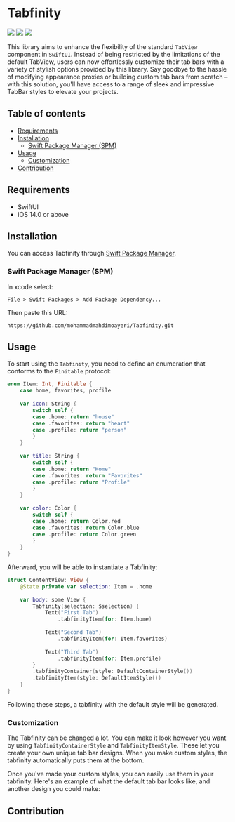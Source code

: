 # Tabfinity

 ![](https://img.shields.io/badge/platform-iOS-d3d3d3) ![](https://img.shields.io/badge/iOS-13.0%2B-43A6C6) ![](https://img.shields.io/badge/Swift-5-F86F15)

This library aims to enhance the flexibility of the standard `TabView` component in `SwiftUI`. Instead of being restricted by the limitations of the default TabView, users can now effortlessly customize their tab bars with a variety of stylish options provided by this library. Say goodbye to the hassle of modifying appearance proxies or building custom tab bars from scratch – with this solution, you'll have access to a range of sleek and impressive TabBar styles to elevate your projects.

## Table of contents
   - [Requirements](#requirements)
   - [Installation](#installation)
     - [Swift Package Manager (SPM)](#spm)
   - [Usage](#usage)
     - [Customization](#customization)
   - [Contribution](#contribution)

## Requirements
<a id="requirements"></a>
   - SwiftUI
   - iOS 14.0 or above

## Installation
<a id="installation"></a>
You can access Tabfinity through [Swift Package Manager](https://github.com/apple/swift-package-manager).
### Swift Package Manager (SPM)
<a id="spm"></a>
In xcode select:
```
File > Swift Packages > Add Package Dependency...
```
Then paste this URL:
```
https://github.com/mohammadmahdimoayeri/Tabfinity.git
```

## Usage
<a id="usage"></a>
To start using the `Tabfinity`, you need to define an enumeration that conforms to the `Finitable` protocol:
```swift
enum Item: Int, Finitable {
    case home, favorites, profile
    
    var icon: String {
        switch self {
        case .home: return "house"
        case .favorites: return "heart"
        case .profile: return "person"
        }
    }
    
    var title: String {
        switch self {
        case .home: return "Home"
        case .favorites: return "Favorites"
        case .profile: return "Profile"
        }
    }
    
    var color: Color {
        switch self {
        case .home: return Color.red
        case .favorites: return Color.blue
        case .profile: return Color.green
        }
    }
}
```
Afterward, you will be able to instantiate a Tabfinity:
```swift
struct ContentView: View {
    @State private var selection: Item = .home
    
    var body: some View {
        Tabfinity(selection: $selection) {
            Text("First Tab")
                .tabfinityItem(for: Item.home)
            
            Text("Second Tab")
                .tabfinityItem(for: Item.favorites)
            
            Text("Third Tab")
                .tabfinityItem(for: Item.profile)
        }
        .tabfinityContainer(style: DefaultContainerStyle())
        .tabfinityItem(style: DefaultItemStyle())
    }
}
```
Following these steps, a tabfinity with the default style will be generated.

### Customization
<a id="customization"></a>
The Tabfinity can be changed a lot. You can make it look however you want by using `TabfinityContainerStyle` and `TabfinityItemStyle`. These let you create your own unique tab bar designs. When you make custom styles, the tabfinity automatically puts them at the bottom.

Once you've made your custom styles, you can easily use them in your tabfinity. Here's an example of what the default tab bar looks like, and another design you could make:

## Contribution
<a id="contribution"></a>
